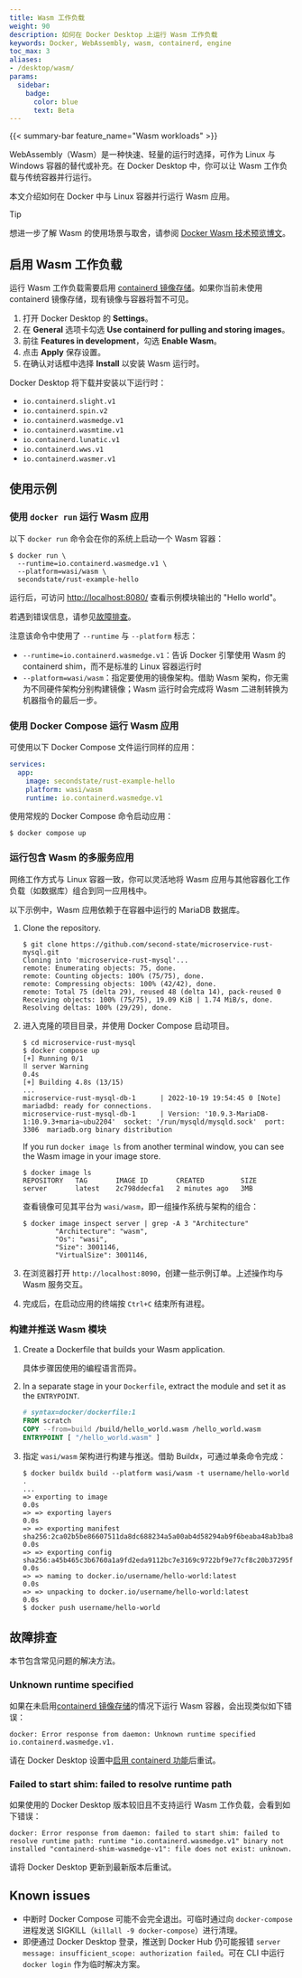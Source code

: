```yaml
---
title: Wasm 工作负载 
weight: 90
description: 如何在 Docker Desktop 上运行 Wasm 工作负载
keywords: Docker, WebAssembly, wasm, containerd, engine
toc_max: 3
aliases: 
- /desktop/wasm/
params:
  sidebar:
    badge:
      color: blue
      text: Beta
---
```


{{< summary-bar feature_name="Wasm workloads" >}}

WebAssembly（Wasm）是一种快速、轻量的运行时选择，可作为 Linux 与 Windows 容器的替代或补充。在 Docker Desktop 中，你可以让 Wasm 工作负载与传统容器并行运行。

本文介绍如何在 Docker 中与 Linux 容器并行运行 Wasm 应用。

> [!TIP]
>
> 想进一步了解 Wasm 的使用场景与取舍，请参阅 [Docker Wasm 技术预览博文](https://www.docker.com/blog/docker-wasm-technical-preview/)。

## 启用 Wasm 工作负载

运行 Wasm 工作负载需要启用 [containerd 镜像存储](containerd.md)。如果你当前未使用 containerd 镜像存储，现有镜像与容器将暂不可见。

1. 打开 Docker Desktop 的 **Settings**。
2. 在 **General** 选项卡勾选 **Use containerd for pulling and storing images**。
3. 前往 **Features in development**，勾选 **Enable Wasm**。
4. 点击 **Apply** 保存设置。
5. 在确认对话框中选择 **Install** 以安装 Wasm 运行时。

Docker Desktop 将下载并安装以下运行时： 
- `io.containerd.slight.v1`
- `io.containerd.spin.v2`
- `io.containerd.wasmedge.v1`
- `io.containerd.wasmtime.v1`
- `io.containerd.lunatic.v1`
- `io.containerd.wws.v1`
- `io.containerd.wasmer.v1`

## 使用示例

### 使用 `docker run` 运行 Wasm 应用

以下 `docker run` 命令会在你的系统上启动一个 Wasm 容器：

```console
$ docker run \
  --runtime=io.containerd.wasmedge.v1 \
  --platform=wasi/wasm \
  secondstate/rust-example-hello
```

运行后，可访问 [http://localhost:8080/](http://localhost:8080/) 查看示例模块输出的 "Hello world"。

若遇到错误信息，请参见[故障排查](#troubleshooting)。

注意该命令中使用了 `--runtime` 与 `--platform` 标志：

- `--runtime=io.containerd.wasmedge.v1`：告诉 Docker 引擎使用 Wasm 的 containerd shim，而不是标准的 Linux 容器运行时
- `--platform=wasi/wasm`：指定要使用的镜像架构。借助 Wasm 架构，你无需为不同硬件架构分别构建镜像；Wasm 运行时会完成将 Wasm 二进制转换为机器指令的最后一步。

### 使用 Docker Compose 运行 Wasm 应用

可使用以下 Docker Compose 文件运行同样的应用：

```yaml
services:
  app:
    image: secondstate/rust-example-hello
    platform: wasi/wasm
    runtime: io.containerd.wasmedge.v1
```

使用常规的 Docker Compose 命令启动应用：

   ```console
   $ docker compose up
   ```

### 运行包含 Wasm 的多服务应用

网络工作方式与 Linux 容器一致，你可以灵活地将 Wasm 应用与其他容器化工作负载（如数据库）组合到同一应用栈中。

以下示例中，Wasm 应用依赖于在容器中运行的 MariaDB 数据库。

1. Clone the repository.

   ```console
   $ git clone https://github.com/second-state/microservice-rust-mysql.git
   Cloning into 'microservice-rust-mysql'...
   remote: Enumerating objects: 75, done.
   remote: Counting objects: 100% (75/75), done.
   remote: Compressing objects: 100% (42/42), done.
   remote: Total 75 (delta 29), reused 48 (delta 14), pack-reused 0
   Receiving objects: 100% (75/75), 19.09 KiB | 1.74 MiB/s, done.
   Resolving deltas: 100% (29/29), done.
   ```

2. 进入克隆的项目目录，并使用 Docker Compose 启动项目。

   ```console
   $ cd microservice-rust-mysql
   $ docker compose up
   [+] Running 0/1
   ⠿ server Warning                                                                                                  0.4s
   [+] Building 4.8s (13/15)
   ...
   microservice-rust-mysql-db-1      | 2022-10-19 19:54:45 0 [Note] mariadbd: ready for connections.
   microservice-rust-mysql-db-1      | Version: '10.9.3-MariaDB-1:10.9.3+maria~ubu2204'  socket: '/run/mysqld/mysqld.sock'  port: 3306  mariadb.org binary distribution
   ```

   If you run `docker image ls` from another terminal window, you can see the
   Wasm image in your image store.

   ```console
   $ docker image ls
   REPOSITORY   TAG       IMAGE ID       CREATED         SIZE
   server       latest    2c798ddecfa1   2 minutes ago   3MB
   ```

   查看镜像可见其平台为 `wasi/wasm`，即一组操作系统与架构的组合：

   ```console
   $ docker image inspect server | grep -A 3 "Architecture"
           "Architecture": "wasm",
           "Os": "wasi",
           "Size": 3001146,
           "VirtualSize": 3001146,
   ```

3. 在浏览器打开 `http://localhost:8090`，创建一些示例订单。上述操作均与 Wasm 服务交互。

4. 完成后，在启动应用的终端按 `Ctrl+C` 结束所有进程。

### 构建并推送 Wasm 模块

1. Create a Dockerfile that builds your Wasm application.

   具体步骤因使用的编程语言而异。

2. In a separate stage in your `Dockerfile`, extract the module and set it as
   the `ENTRYPOINT`.

   ```dockerfile
   # syntax=docker/dockerfile:1
   FROM scratch
   COPY --from=build /build/hello_world.wasm /hello_world.wasm
   ENTRYPOINT [ "/hello_world.wasm" ]
   ```

3. 指定 `wasi/wasm` 架构进行构建与推送。借助 Buildx，可通过单条命令完成：

   ```console
   $ docker buildx build --platform wasi/wasm -t username/hello-world .
   ...
   => exporting to image                                                                             0.0s
   => => exporting layers                                                                            0.0s
   => => exporting manifest sha256:2ca02b5be86607511da8dc688234a5a00ab4d58294ab9f6beaba48ab3ba8de56  0.0s
   => => exporting config sha256:a45b465c3b6760a1a9fd2eda9112bc7e3169c9722bf9e77cf8c20b37295f954b    0.0s
   => => naming to docker.io/username/hello-world:latest                                            0.0s
   => => unpacking to docker.io/username/hello-world:latest                                         0.0s
   $ docker push username/hello-world
   ```

## 故障排查

本节包含常见问题的解决方法。

### Unknown runtime specified

如果在未启用[containerd 镜像存储](./containerd.md)的情况下运行 Wasm 容器，会出现类似如下错误：

```text
docker: Error response from daemon: Unknown runtime specified io.containerd.wasmedge.v1.
```

请在 Docker Desktop 设置中[启用 containerd 功能](./containerd.md#enable-the-containerd-image-store)后重试。

### Failed to start shim: failed to resolve runtime path

如果使用的 Docker Desktop 版本较旧且不支持运行 Wasm 工作负载，会看到如下错误：

```text
docker: Error response from daemon: failed to start shim: failed to resolve runtime path: runtime "io.containerd.wasmedge.v1" binary not installed "containerd-shim-wasmedge-v1": file does not exist: unknown.
```

请将 Docker Desktop 更新到最新版本后重试。

## Known issues

- 中断时 Docker Compose 可能不会完全退出。可临时通过向 `docker-compose` 进程发送 SIGKILL（`killall -9 docker-compose`）进行清理。
- 即便通过 Docker Desktop 登录，推送到 Docker Hub 仍可能报错 `server message: insufficient_scope: authorization failed`。可在 CLI 中运行 `docker login` 作为临时解决方案。
